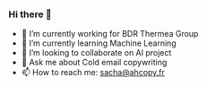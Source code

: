 ### Hi there 👋

<!--
**sachaalidadi/sachaalidadi** is a ✨ _special_ ✨ repository because its `README.md` (this file) appears on your GitHub profile.

Here are some ideas to get you started:


-->
- 🔭 I’m currently working for BDR Thermea Group
- 🌱 I’m currently learning Machine Learning
- 👯 I’m looking to collaborate on AI project
- 💬 Ask me about Cold email copywriting
- 📫 How to reach me: sacha@ahcopy.fr
